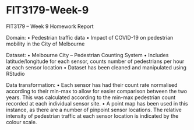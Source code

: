 # FIT3179-Week-9
 
FIT3179 – Week 9 Homework Report

Domain:
•	Pedestrian traffic data
•	Impact of COVID-19 on pedestrian mobility in the City of Melbourne

Dataset:
•	Melbourne City – Pedestrian Counting System
•	Includes latitude/longitude for each sensor, counts number of pedestrians per hour at each sensor location
•	Dataset has been cleaned and manipulated using RStudio

Data transformation:
•	Each sensor has had their count rate normalised according to their min-max to allow for easier comparison between the two years. This was calculated according to the min-max pedestrian count recorded at each individual sensor site.
•	A point map has been used in this instance, as there are a number of pinpoint sensor locations. The relative intensity of pedestrian traffic at each sensor location is indicated by the colour scale.
